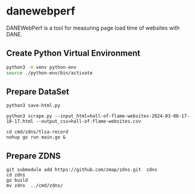 # danewebperf

DANEWebPerf is a tool for measuring page load time of websites with DANE.

## Create Python Virtual Environment

```bash
python3 -m venv python-env
source ./python-env/bin/activate
```

## Prepare DataSet

``` shell
python3 save-html.py
```

``` shell
python3 scrape.py --input_html=hall-of-flame-websites-2024-03-06-17-18-17.html --output_csv=hall-of-flame-websites.csv
```

``` shell
cd cmd/zdns/tlsa-record
nohup go run main.go &
```

## Prepare ZDNS

``` shell
git submodule add https://github.com/zmap/zdns.git  zdns
cd zdns
go build
mv zdns  ../cmd/zdns/
```
